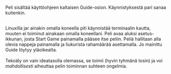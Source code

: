 <p>
Peli sisältää käyttöohjeen kaltaisen Guide-osion. Käynnistyksestä pari sanaa kuitenkin.<br><br>

Linuxilla jar ainakin omalla koneella piti käynnistää terminaalin kautta, muuten ei toiminut ainakaan omalla koneellani.
Peli avaa aluksi asetus-ikkunan, josta Start Game painamalla pääsee itse peliin. Peliä hallitaan alla olevia nappeja painamalla
ja liukurista rahamäärää asettamalla. Jo mainittu Guide löytyy yläoikealta.<br><br>
Tekoäly on vain ideatasolla olemassa, se toimii (hyvin tyhmänä tosin) ja voi <i>mahdollisesti</i> aiheuttaa pelin toiminnan suhteen
ongelmia.

</p>
